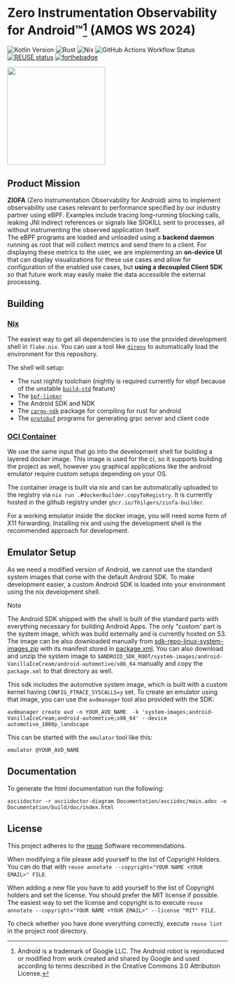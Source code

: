 <!--
SPDX-FileCopyrightText: 2024 Felix Hilgers <felix.hilgers@fau.de>

SPDX-License-Identifier: MIT
-->

# Zero Instrumentation Observability for Android™[^1] (AMOS WS 2024)

![Kotlin Version](https://img.shields.io/badge/dynamic/toml?url=https%3A%2F%2Fraw.githubusercontent.com%2Famosproj%2Famos2024ws03-android-zero-instrumentation%2Fmaster%2Ffrontend%2Fgradle%2Flibs.versions.toml&query=%24.versions.kotlin&style=for-the-badge&label=Kotlin&color=pink)
![Rust](https://img.shields.io/badge/rust-%23000000.svg?style=for-the-badge&logo=rust&logoColor=white)
![Nix](https://img.shields.io/badge/NIX-5277C3.svg?style=for-the-badge&logo=NixOS&logoColor=white)
![GitHub Actions Workflow Status](https://img.shields.io/github/actions/workflow/status/amosproj/amos2024ws03-android-zero-instrumentation/docker-build.yml?style=for-the-badge)
[![REUSE status](https://api.reuse.software/badge/github.com/amosproj/amos2024ws03-android-zero-instrumentation)](https://api.reuse.software/info/github.com/amosproj/amos2024ws03-android-zero-instrumentation)
[![forthebadge](https://forthebadge.com/images/badges/works-on-my-machine.svg)](https://forthebadge.com)

<img src="Deliverables/sprint-01/team-logo.svg" width="224">

## Product Mission

**ZIOFA** (Zero Instrumentation Observability for Android) aims to implement observability use cases relevant to performance specified by our industry partner using eBPF. Examples include tracing long-running blocking calls, leaking JNI indirect references or signals like SIGKILL sent to processes, all without instrumenting the observed application itself.  
The eBPF programs are loaded and unloaded using a **backend daemon** running as root that will collect metrics and send them to a client.  For displaying these metrics to the user, we are implementing an **on-device UI** that can display visualizations for these use cases and allow for configuration of the enabled use cases, but **using a decoupled Client SDK** so that future work may easily make the data accessible the external processing.

## Building

### [Nix](https://nixos.org/download/)

The easiest way to get all dependencies is to use the provided development shell in `flake.nix`.
You can use a tool like [`direnv`](https://github.com/direnv/direnv) to automatically load the environment for this repository.

The shell will setup:

- The rust nightly toolchain (nightly is required currently for ebpf because of the unstable [`build-std`](https://doc.rust-lang.org/cargo/reference/unstable.html#build-std) feature)
- The [`bpf-linker`](https://github.com/aya-rs/bpf-linker/)
- The Android SDK and NDK
- The [`cargo-ndk`](https://github.com/bbqsrc/cargo-ndk) package for compiling for rust for android
- The [`protobuf`](https://protobuf.dev/) programs for generating grpc server and client code

### [OCI Container](https://opencontainers.org/)

We use the same input that go into the development shell for building a layered docker image.
This image is used for the ci, so it supports building the project as well, however you graphical applications like the android emulator require custom setups depending on your OS.

The container image is built via nix and can be automatically uploaded to the registry via `nix run .#dockerBuilder.copyToRegistry`.
It is currently hosted in the github registry under `ghcr.io/fhilgers/ziofa-builder`.

For a working emulator inside the docker image, you will need some form of X11 forwarding.
Installing nix and using the development shell is the recommended approach for development.

[^1]: Android is a trademark of Google LLC. The Android robot is reproduced or modified from work created and shared by Google and used according to terms described in the Creative Commons 3.0 Attribution License.


## Emulator Setup

As we need a modified version of Android, we cannot use the standard system images that come with the default Android SDK.
To make development easier, a custom Android SDK is loaded into your environment using the nix development shell.

> [!NOTE]
> The Android SDK shipped with the shell is built of the standard parts with everything necessary for building Android Apps.
> The only "custom' part is the system image, which was build externally and is currently hosted on S3.
> The image can be also downloaded manually from [sdk-repo-linux-system-images.zip](https://ftrace-emu.nbg1.your-objectstorage.com/emulator_car64_x86_64/sdk-repo-linux-system-images.zip) with its manifest stored in [package.xml](https://ftrace-emu.nbg1.your-objectstorage.com/emulator_car64_x86_64/package.xml).
> You can also download and unzip the system image to `$ANDROID_SDK_ROOT/system-images/android-VanillaIceCream/android-automotive/x86_64` manually and copy the `package.xml` to that directory as well.

This sdk includes the automotive system image, which is built with a custom kernel having `CONFIG_FTRACE_SYSCALLS=y` set.
To create an emulator using that image, you can use the `avdmanager` tool also provided with the SDK:

```
avdmanager create avd -n YOUR_AVD_NAME  -k 'system-images;android-VanillaIceCream;android-automotive;x86_64' --device automotive_1080p_landscape
```

This can be started with the `emulator` tool like this:


```
emulator @YOUR_AVD_NAME
```


## Documentation

To generate the html documentation run the following:

```
asciidoctor -r asciidoctor-diagram Documentation/asciidoc/main.adoc -o Documentation/build/doc/index.html
```

## License

This project adheres to the [reuse](https://reuse.software/) Software recommendations. 

When modifying a file please add yourself to the list of Copyright Holders.
You can do that with `reuse annotate --copyright="YOUR NAME <YOUR EMAIL>" FILE`.

When adding a new file you have to add yourself to the list of Copyright holders and set the license.
You should prefer the MIT license if possible.
The easiest way to set the license and copyright is to execute `reuse annotate --copyright="YOUR NAME <YOUR EMAIL>" --license "MIT" FILE`.

To check whether you have done everything correctly, execute `reuse lint` in the project root directory.
